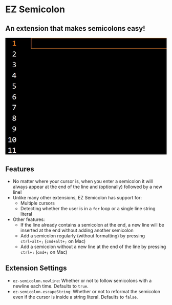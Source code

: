 # EZ Semicolon

## An extension that makes semicolons easy!

![preview](images/preview.gif)

## Features

* No matter where your cursor is, when you enter a semicolon it will always appear at the end of the line and (optionally) followed by a new line!
* Unlike many other extensions, EZ Semicolon has support for:
  * Multiple cursors
  * Detecting whether the user is in a `for` loop or a single line string literal
* Other features:
  * If the line already contains a semicolon at the end, a new line will be inserted at the end without adding another semicolon
  * Add a semicolon regularly (without formatting) by pressing `ctrl+alt+;` (`cmd+alt+;` on Mac)
  * Add a semicolon without a new line at the end of the line by pressing `ctrl+;` (`cmd+;` on Mac)

## Extension Settings

* `ez-semicolon.newline`: Whether or not to follow semicolons with a newline each time. Defaults to `true`.
* `ez-semicolon.escapeString`: Whether or not to reformat the semicolon even if the cursor is inside a string literal. Defaults to `false`.
